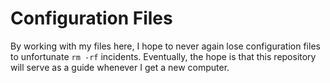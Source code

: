 # Configuration Files
By working with my files here, I hope to never again lose configuration files to unfortunate `rm -rf` incidents.
Eventually, the hope is that this repository will serve as a guide whenever I get a new computer.
